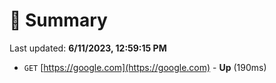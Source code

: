 # 📖 Summary
Last updated: **6/11/2023, 12:59:15 PM**

- `GET` [https://google.com](https://google.com) - **Up** (190ms)
